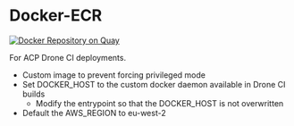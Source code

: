 # Docker-ECR

[![Docker Repository on Quay](https://quay.io/repository/ukhomeofficedigital/ecr/status "Docker Repository on Quay")](https://quay.io/repository/ukhomeofficedigital/ecr)

For ACP Drone CI deployments.

- Custom image to prevent forcing privileged mode
- Set DOCKER_HOST to the custom docker daemon available in Drone CI builds
  - Modify the entrypoint so that the DOCKER_HOST is not overwritten
- Default the AWS_REGION to eu-west-2
